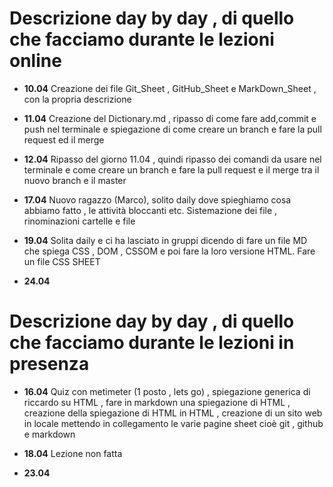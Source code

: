 # Descrizione day by day , di quello che facciamo durante le lezioni online

- **10.04**
  Creazione dei file Git_Sheet , GitHub_Sheet e MarkDown_Sheet , con la propria descrizione

- **11.04**
  Creazione del Dictionary.md , ripasso di come fare add,commit e push nel terminale e spiegazione di come creare un branch e fare la pull request ed il merge

- **12.04**
  Ripasso del giorno 11.04 , quindi ripasso dei comandi da usare nel terminale e come creare un branch e fare la pull request e il merge tra il nuovo branch e il master

- **17.04**
  Nuovo ragazzo (Marco), solito daily dove spieghiamo cosa abbiamo fatto , le attività bloccanti etc. Sistemazione dei file , rinominazioni cartelle e file

- **19.04**
  Solita daily e ci ha lasciato in gruppi dicendo di fare un file MD che spiega CSS , DOM , CSSOM e poi fare la loro versione HTML. Fare un file CSS SHEET

- **24.04**

# Descrizione day by day , di quello che facciamo durante le lezioni in presenza

- **16.04**
  Quiz con metimeter (1 posto , lets go) , spiegazione generica di riccardo su HTML , fare in markdown una spiegazione di HTML , creazione della spiegazione di HTML in HTML , creazione di un sito web in locale mettendo in collegamento le varie pagine sheet cioè git , github e markdown

- **18.04**
  Lezione non fatta

- **23.04**

